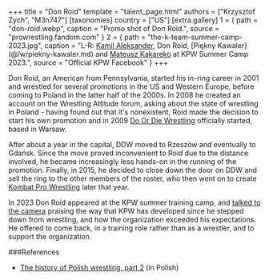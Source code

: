 +++
title = "Don Roid"
template = "talent_page.html"
authors = ["Krzysztof Zych", "M3n747"]
[taxonomies]
country = ["US"]
[extra.gallery]
1 = { path = "don-roid.webp", caption = "Promo shot of Don Roid.", source = "prowrestling.fandom.com" }
2 = { path = "the-k-team-summer-camp-2023.jpg", caption = "L-R: [Kamil Aleksander](@/w/kamil-aleksander.md), Don Roid, [Piękny Kawaler}(@/w/piekny-kawaler.md) and [Mateusz Kakareko](@/w/mateusz-kowalski.md) at KPW Summer Camp 2023.", source = "Official KPW Facebook" }
+++

Don Roid, an American from Pennsylvania, started his in-ring career in 2001 and wrestled for several promotions in the US and Western Europe, before coming to Poland in the latter half of the 2000s. In 2008 he created an account on the Wrestling Attitude forum, asking about the state of wrestling in Poland - having found out that it's nonexistent, Roid made the decision to start his own promotion and in 2009 [Do Or Die Wrestling](@/o/ddw.md) officially started, based in Warsaw.

After about a year in the capital, DDW moved to Rzeszów and eventually to Gdańsk. Since the move proved inconvenient to Roid due to the distance involved, he became increasingly less hands-on in the running of the promotion. Finally, in 2015, he decided to close down the door on DDW and sell the ring to the other members of the roster, who then went on to create [Kombat Pro Wrestling](@/o/kpw.md) later that year.

In 2023 Don Roid appeared at the KPW summer training camp, and [talked to the camera](https://www.youtube.com/watch?v=GuYpnWOBRDI) praising the way that KPW has developed since he stepped down from wrestling, and how the organization exceeded his expectations. He offered to come back, in a training role rather than as a wrestler, and to support the organization.

###References
* [The history of Polish wrestling, part 2](https://mywrestling.com.pl/historia-polskiego-wrestlingu-2-proby-ponownego-wprowadzenia-wrestlingu-do-polski-poczatki-ddw-wielka-gala-w-stodole/) (in Polish)